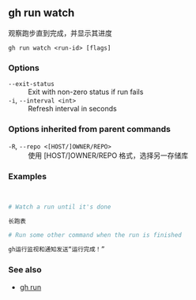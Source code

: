 

## gh run watch

观察跑步直到完成，并显示其进度

```
gh run watch <run-id> [flags]
```

### Options

<dl class="flags">
	<dt><code>--exit-status</code></dt>
	<dd>Exit with non-zero status if run fails</dd>

<dt><code>-i</code>, <code>--interval &lt;int&gt;</code></dt>
<dd>Refresh interval in seconds</dd>

</dl>

### Options inherited from parent commands

<dl class="flags">
	<dt><code>-R</code>, <code>--repo &lt;[HOST/]OWNER/REPO&gt;</code></dt>
	<dd>使用 [HOST/]OWNER/REPO 格式，选择另一存储库</dd>
</dl>

### Examples

```bash


# Watch a run until it's done

长跑表

# Run some other command when the run is finished

gh运行监视和通知发送“运行完成！”
```


### See also

-   [gh run](./gh_run.zh.md)
